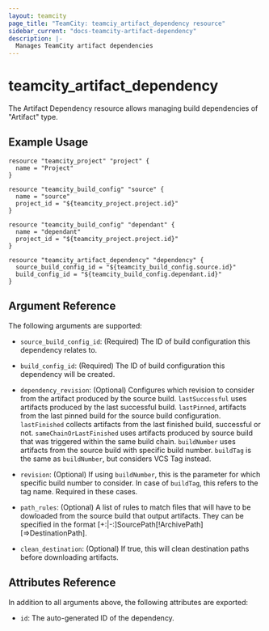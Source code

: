 ```yaml
---
layout: teamcity
page_title: "TeamCity: teamciy_artifact_dependency resource"
sidebar_current: "docs-teamcity-artifact-dependency"
description: |-
  Manages TeamCity artifact dependencies
---
```


# teamcity\_artifact\_dependency

The Artifact Dependency resource allows managing build dependencies of "Artifact" type.

## Example Usage

```hcl
resource "teamcity_project" "project" {
  name = "Project"
}

resource "teamcity_build_config" "source" {
  name = "source"
  project_id = "${teamcity_project.project.id}"
}

resource "teamcity_build_config" "dependant" {
  name = "dependant"
  project_id = "${teamcity_project.project.id}"
}

resource "teamcity_artifact_dependency" "dependency" {
  source_build_config_id = "${teamcity_build_config.source.id}"
  build_config_id = "${teamcity_build_config.dependant.id}"
}
```

## Argument Reference

The following arguments are supported:

* `source_build_config_id`: (Required) The ID of build configuration this dependency relates to.

* `build_config_id`: (Required) The ID of build configuration this dependency will be created.

* `dependency_revision`: (Optional) Configures which revision to consider from the artifact produced by the source build. `lastSuccessful` uses artifacts produced by the last successful build. `lastPinned`, artifacts from the last pinned build for the source build configuration. `lastFinished` collects artifacts from the last finished build, successful or not. `sameChainOrLastFinished` uses artifacts produced by source build that was triggered within the same build chain. `buildNumber` uses artifacts from the source build with specific build number. `buildTag` is the same as `buildNumber`, but considers VCS Tag instead.

* `revision`: (Optional) If using `buildNumber`, this is the parameter for which specific build number to consider. In case of `buildTag`, this refers to the tag name. Required in these cases.

* `path_rules`: (Optional) A list of rules to match files that will have to be dowloaded from the source build that output artifacts. They can be specified in the format [+:|-:]SourcePath[!ArchivePath][=>DestinationPath].

* `clean_destination`: (Optional) If true, this will clean destination paths before downloading artifacts.


## Attributes Reference
In addition to all arguments above, the following attributes are exported:

* `id`: The auto-generated ID of the dependency.
